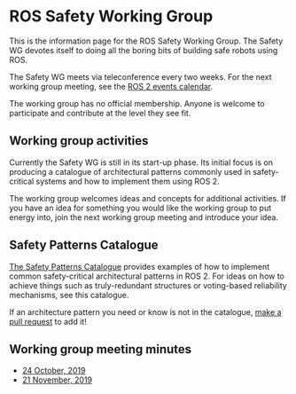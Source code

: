 # ROS Safety Working Group

This is the information page for the ROS Safety Working Group.
The Safety WG devotes itself to doing all the boring bits of building safe robots using ROS.

The Safety WG meets via teleconference every two weeks.
For the next working group meeting, see the [ROS 2 events calendar](https://index.ros.org/doc/ros2/Governance/#upcoming-ros-events).

The working group has no official membership.
Anyone is welcome to participate and contribute at the level they see fit.

## Working group activities

Currently the Safety WG is still in its start-up phase.
Its initial focus is on producing a catalogue of architectural patterns commonly used in safety-critical systems and how to implement them using ROS 2.

The working group welcomes ideas and concepts for additional activities.
If you have an idea for something you would like the working group to put energy into, join the next working group meeting and introduce your idea.

## Safety Patterns Catalogue

[The Safety Patterns Catalogue](safety_patterns_catalogue.html) provides examples of how to implement common safety-critical architectural patterns in ROS 2.
For ideas on how to achieve things such as truly-redundant structures or voting-based reliability mechanisms, see this catalogue.

If an architecture pattern you need or know is not in the catalogue, [make a pull request](https://github.com/ros2/safety_working_group/pulls) to add it!

## Working group meeting minutes

- [24 October, 2019](meeting_minutes/20191024.md)
- [21 November, 2019](meeting_minutes/20191121.md)
